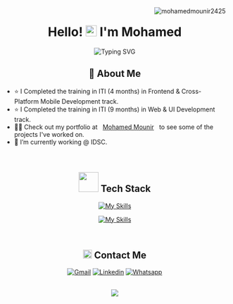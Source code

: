  <img align="right" src="https://komarev.com/ghpvc/?username=mohamedmounir2425&label=Profile%20views&color=5f43b2&style=flat" alt="mohamedmounir2425" /> 
<h1 align="center">Hello! <img src="https://raw.githubusercontent.com/MartinHeinz/MartinHeinz/master/wave.gif" width="25px"> I'm Mohamed</h1>


<p align="center">
  <img src="https://readme-typing-svg.demolab.com?font=Kalam&weight=700&pause=1000&color=2196F3&center=true&width=435&lines=Front-End+Web+Developer;Always+Learning+New+Things!;Love+coding" alt="Typing SVG" />
</p>

<!-- <br/>
<br/> -->

<!-- <img align="right" src="https://media.giphy.com/media/SWoSkN6DxTszqIKEqv/giphy.gif" alt="Coder GIF" width="380" height="280"> -->

<h2 align="center">🚀 About Me</h2> 

- ⭐ I Completed the training in ITI (4 months) in Frontend & Cross-Platform Mobile Development track.
- ⭐ I Completed the training in ITI (9 months) in Web & UI Development track.
- 👨‍💻 Check out my portfolio at &nbsp; [Mohamed Mounir](https://mohamedmounir-dev.vercel.app/) &nbsp; to see some of the projects I've worked on.
- 🌱 I’m currently working @ IDSC.
<br/>

<div align="center">
	<h2><img src="https://media.giphy.com/media/jSKBmKkvo2dPQQtsR1/giphy.gif" width=45> Tech Stack</h2>

[![My Skills](https://skillicons.dev/icons?i=html,css,js,ts,sass,jest,git,bootstrap,mongodb)](https://skillicons.dev)

[![My Skills](https://skillicons.dev/icons?i=redux,react,nextjs,angular,vue,nodejs,tailwind,materialui,figma)](https://skillicons.dev)


</div>
<br/>
<div align="center">	
<h2><img src="https://media.giphy.com/media/5WJ6SOKeNKrSzblU4R/giphy.gif" width=20> Contact Me</h2>

[![Gmail](https://img.shields.io/badge/Gmail-D14836?style=for-the-badge&logo=gmail&logoColor=white&link=mailto:mohamed.mounir2425@gmail.com)](mailto:mohamed.mounir2425@gmail.com)
[![Linkedin](https://img.shields.io/badge/LinkedIn-0077B5?style=for-the-badge&logo=linkedin&logoColor=white
)](https://www.linkedin.com/in/mohamed-mounir-b255a9242/)
[![Whatsapp](https://img.shields.io/badge/-Whatsapp-075e54?style=for-the-badge&logo=Whatsapp&logoColor=white)](https://api.whatsapp.com/send?phone=01112149090)
<br/><br/>
</div>
<!-- <img align="center" src="https://github.com/Govindv7555/Govindv7555/blob/main/49e76e0596857673c5c80c85b84394c1.gif" width= 45% height=95px> -->

<!--
![HTML](https://img.shields.io/badge/-HTML-013?style=for-the-badge&logo=HTML5)&nbsp;
![CSS](https://img.shields.io/badge/-CSS-013?style=for-the-badge&logo=CSS3&logoColor=1572B6)&nbsp;
![JavaScript](https://img.shields.io/badge/-JavaScript-013?style=for-the-badge&logo=javascript)&nbsp;
![Bootstrap](https://img.shields.io/badge/-Bootstrap-013?style=for-the-badge&logo=bootstrap&logoColor=0969da)&nbsp;
![Sass](https://img.shields.io/badge/-Sass-013?style=for-the-badge&logo=sass)&nbsp;
![React.js](https://img.shields.io/badge/-React-013?style=for-the-badge&logo=react)&nbsp;
![Redux](https://img.shields.io/badge/-Redux-013?style=for-the-badge&logo=redux)&nbsp;
![Angular.js](https://img.shields.io/badge/-Angular-013?style=for-the-badge&logo=angular)&nbsp;
![Node.js](https://img.shields.io/badge/-Node.js-013?style=for-the-badge&logo=node.js&logoColor=339933)&nbsp;
![WebPack](https://img.shields.io/badge/-WebPack-013?style=for-the-badge&logo=WebPack)&nbsp;
![React.native](https://img.shields.io/badge/-React%20Native-013?style=for-the-badge&logo=react)&nbsp;
![Flutter](https://img.shields.io/badge/-Flutter-013?style=for-the-badge&logo=Flutter)&nbsp;
![Git](https://img.shields.io/badge/-Git-013?style=for-the-badge&logo=git)&nbsp;
![GitHub](https://img.shields.io/badge/-GitHub-013?style=for-the-badge&logo=github)&nbsp;
![Visual Studio Code](https://img.shields.io/badge/-VS%20Code-013?style=for-the-badge&logo=visual-studio-code&logoColor=007ACC)&nbsp;
![MySQL](https://custom-icon-badges.demolab.com/badge/MySQL-013.svg?style=for-the-badge&logo=mysql&logoColor=MySQL)&nbsp;
![Notion](https://img.shields.io/badge/Notion-013.svg?style=for-the-badge&logo=notion&logoColor=white)&nbsp;
![GitHubPages](https://img.shields.io/badge/GitHub%20Pages-013.svg?style=for-the-badge&logo=github&logoColor=white) &nbsp;
![MUI](https://img.shields.io/badge/MUI-013.svg?style=for-the-badge&logo=mui&logoColor=mui) &nbsp;
-->
<!-- <br/><br/> -->







<!-- <img src="https://github.com/Govindv7555/Govindv7555/blob/main/49e76e0596857673c5c80c85b84394c1.gif" width=100% height=95px> -->


<p align="center">
   <img src="https://capsule-render.vercel.app/api?type=waving&color=30:7812f8,100:00D8FF&height=80&section=footer"/>
</p>
 <!-- <img src="https://github.com/Govindv7555/Govindv7555/blob/main/49e76e0596857673c5c80c85b84394c1.gif" width=100% height=95px> -->

<!-- ### Stats

[![Top Langs](https://github-readme-stats.vercel.app/api/top-langs/?username=AmrSayed74&layout=compact)](https://github.com/anuraghazra/github-readme-stats)

---

<br/>
-->
